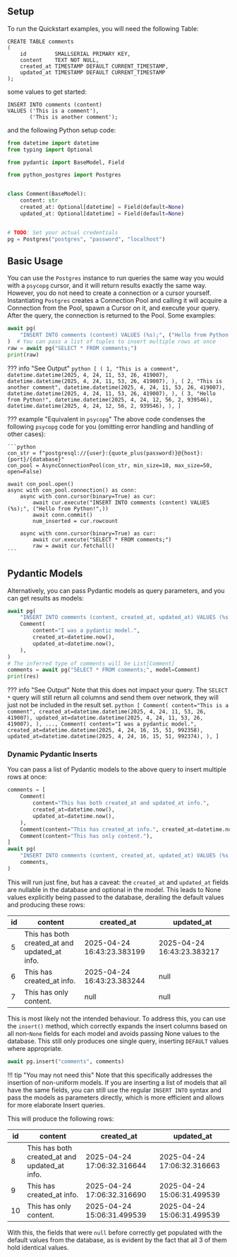 ## Setup

To run the Quickstart examples, you will need the following Table:

```postgresql
CREATE TABLE comments
(
    id         SMALLSERIAL PRIMARY KEY,
    content    TEXT NOT NULL,
    created_at TIMESTAMP DEFAULT CURRENT_TIMESTAMP,
    updated_at TIMESTAMP DEFAULT CURRENT_TIMESTAMP
);
```

some values to get started:

```postgresql
INSERT INTO comments (content)
VALUES ('This is a comment'),
       ('This is another comment');
```

and the following Python setup code:

```python
from datetime import datetime
from typing import Optional

from pydantic import BaseModel, Field

from python_postgres import Postgres


class Comment(BaseModel):
    content: str
    created_at: Optional[datetime] = Field(default=None)
    updated_at: Optional[datetime] = Field(default=None)


# TODO: Set your actual credentials
pg = Postgres("postgres", "password", "localhost")
```

## Basic Usage

You can use the `Postgres` instance to run queries the same way you would with a `psycopg` cursor,
and it will return results exactly the same way.
However, you do not need to create a connection or a cursor yourself. Instantiating `Postgres` creates a
Connection Pool and calling it will acquire a Connection from the Pool, spawn a Cursor on it, and execute your query.
After the query, the connection is returned to the Pool. Some examples:

```python
await pg(
    "INSERT INTO comments (content) VALUES (%s);", ("Hello from Python!",)
)  # You can pass a list of tuples to insert multiple rows at once
raw = await pg("SELECT * FROM comments;")
print(raw)
```

??? info "See Output"
    ```python
    [
        (
            1,
            "This is a comment",
            datetime.datetime(2025, 4, 24, 11, 53, 26, 419007),
            datetime.datetime(2025, 4, 24, 11, 53, 26, 419007),
        ),
        (
            2,
            "This is another comment",
            datetime.datetime(2025, 4, 24, 11, 53, 26, 419007),
            datetime.datetime(2025, 4, 24, 11, 53, 26, 419007),
        ),
        (
            3,
            "Hello from Python!",
            datetime.datetime(2025, 4, 24, 12, 56, 2, 939546),
            datetime.datetime(2025, 4, 24, 12, 56, 2, 939546),
        ),
    ]
    ```

??? example "Equivalent in `psycopg`"
    The above code condenses the following `psycopg` code for you (omitting error handling and handling of other cases):

    ```python
    con_str = f"postgresql://{user}:{quote_plus(password)}@{host}:{port}/{database}"
    con_pool = AsyncConnectionPool(con_str, min_size=10, max_size=50, open=False)
    
    await con_pool.open()
    async with con_pool.connection() as conn:
        async with conn.cursor(binary=True) as cur:
            await cur.execute("INSERT INTO comments (content) VALUES (%s);", ("Hello from Python!",))
            await conn.commit()
            num_inserted = cur.rowcount
        
        async with conn.cursor(binary=True) as cur:
            await cur.execute("SELECT * FROM comments;")
            raw = await cur.fetchall()
    ```

## Pydantic Models

Alternatively, you can pass Pydantic models as query parameters, and you can get results as models:

```python
await pg(
    "INSERT INTO comments (content, created_at, updated_at) VALUES (%s,%s,%s)",
    Comment(
        content="I was a pydantic model.",
        created_at=datetime.now(),
        updated_at=datetime.now(),
    ),
)
# The inferred type of comments will be List[Comment]
comments = await pg("SELECT * FROM comments;", model=Comment)
print(res)
```

??? info "See Output"
    Note that this does not impact your query. The `SELECT *` query will still return all columns and send them over
    network, they will just not be included in the result set.
    ```python
    [
        Comment(
            content="This is a comment",
            created_at=datetime.datetime(2025, 4, 24, 11, 53, 26, 419007),
            updated_at=datetime.datetime(2025, 4, 24, 11, 53, 26, 419007),
        ),
        ...,
        Comment(
            content="I was a pydantic model.",
            created_at=datetime.datetime(2025, 4, 24, 16, 15, 51, 992358),
            updated_at=datetime.datetime(2025, 4, 24, 16, 15, 51, 992374),
        ),
    ]
    ```

### Dynamic Pydantic Inserts

You can pass a list of Pydantic models to the above query to insert multiple rows at once:

```python
comments = [
    Comment(
        content="This has both created_at and updated_at info.",
        created_at=datetime.now(),
        updated_at=datetime.now(),
    ),
    Comment(content="This has created_at info.", created_at=datetime.now()),
    Comment(content="This has only content."),
]
await pg(
    "INSERT INTO comments (content, created_at, updated_at) VALUES (%s,%s,%s);",
    comments,
)
```

This will run just fine, but has a caveat: the `created_at` and `updated_at` fields are nullable in the database and
optional in the model. This leads to None values explicitly being passed to the database, derailing the default values
and producing these rows:

| id | content                                       | created_at                 | updated_at                 |
|----|-----------------------------------------------|----------------------------|----------------------------|
| 5  | This has both created_at and updated_at info. | 2025-04-24 16:43:23.383199 | 2025-04-24 16:43:23.383217 |
| 6  | This has created_at info.                     | 2025-04-24 16:43:23.383244 | null                       |
| 7  | This has only content.                        | null                       | null                       |

This is most likely not the intended behaviour. To address this, you can use the `insert()` method, which correctly 
expands the insert columns based on all non-`None` fields for each model and avoids passing None values to the database.
This still only produces one single query, inserting `DEFAULT` values where appropriate.

```python
await pg.insert("comments", comments)
```

!!! tip "You may not need this"
    Note that this specifically addresses the insertion of non-uniform models. If you are inserting a list of
    models that all have the same fields, you can still use the regular `INSERT INTO` syntax and pass the models
    as parameters directly, which is more efficient and allows for more elaborate Insert queries.

This will produce the following rows:

| id | content                                       | created_at                 | updated_at                 |
|----|-----------------------------------------------|----------------------------|----------------------------|
| 8  | This has both created_at and updated_at info. | 2025-04-24 17:06:32.316644 | 2025-04-24 17:06:32.316663 |
| 9  | This has created_at info.                     | 2025-04-24 17:06:32.316690 | 2025-04-24 15:06:31.499539 |
| 10 | This has only content.                        | 2025-04-24 15:06:31.499539 | 2025-04-24 15:06:31.499539 |

With this, the fields that were `null` before correctly get populated with the default values from the database, as is evident by the fact that all 3 of them hold identical values.

